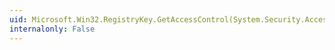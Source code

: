 ```yaml
---
uid: Microsoft.Win32.RegistryKey.GetAccessControl(System.Security.AccessControl.AccessControlSections)
internalonly: False
---
```

